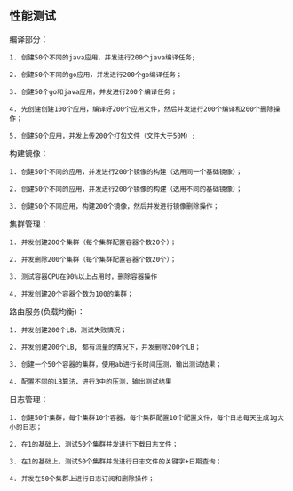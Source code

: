 ## 性能测试 ##

编译部分：

	1. 创建50个不同的java应用，并发进行200个java编译任务;

	2. 创建50个不同的go应用，并发进行200个go编译任务；

	3. 创建50个go和java应用，并发进行200个编译任务；

	4. 先创建创建100个应用，编译好200个应用文件，然后并发进行200个编译和200个删除操作；

	5. 创建50个应用，并发上传200个打包文件（文件大于50M）;

构建镜像：

	1. 创建50个不同的应用，并发进行200个镜像的构建（选用同一个基础镜像）；

	2. 创建50个不同的应用，并发进行200个镜像的构建（选用不同的基础镜像）；

	3. 创建50个不同应用，构建200个镜像，然后并发进行镜像删除操作；

集群管理：

	1. 并发创建200个集群（每个集群配置容器个数20个）；

	2. 并发删除200个集群（每个集群配置容器个数20个）；

	3. 测试容器CPU在90%以上占用时，删除容器操作

	4. 并发创建20个容器个数为100的集群；

路由服务(负载均衡)：

	1. 并发创建200个LB，测试失败情况；

	2. 并发创建200个LB, 都有流量的情况下，并发删除200个LB；

	3. 创建一个50个容器的集群，使用ab进行长时间压测，输出测试结果；

	4. 配置不同的LB算法，进行3中的压测，输出测试结果


日志管理：

	1. 创建50个集群，每个集群10个容器，每个集群配置10个配置文件，每个日志每天生成1g大小的日志；

	2. 在1的基础上，测试50个集群并发进行下载日志文件；

	3. 在1的基础上，测试50个集群并发进行日志文件的关键字+日期查询；

	4. 并发在50个集群上进行日志订阅和删除操作；
